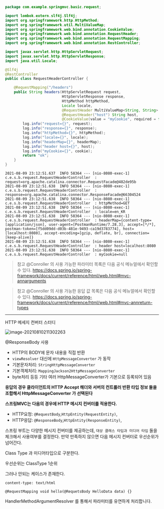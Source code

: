 ```java
package com.example.springmvc.basic.request;

import lombok.extern.slf4j.Slf4j;
import org.springframework.http.HttpMethod;
import org.springframework.util.MultiValueMap;
import org.springframework.web.bind.annotation.CookieValue;
import org.springframework.web.bind.annotation.RequestHeader;
import org.springframework.web.bind.annotation.RequestMapping;
import org.springframework.web.bind.annotation.RestController;

import javax.servlet.http.HttpServletRequest;
import javax.servlet.http.HttpServletResponse;
import java.util.Locale;

@Slf4j
@RestController
public class RequestHeaderController {

    @RequestMapping("/headers")
    public String headers(HttpServletRequest request,
                          HttpServletResponse response,
                          HttpMethod httpMethod,
                          Locale locale,
                          @RequestHeader MultiValueMap<String, String> headerMap,
                          @RequestHeader("host") String host,
                          @CookieValue(value = "myCookie", required = false) String cookie) {
        log.info("request={}", request);
        log.info("response={}", response);
        log.info("httpMethod={}", httpMethod);
        log.info("locale={}", locale);
        log.info("headerMap={}", headerMap);
        log.info("header host={}", host);
        log.info("myCookie={}", cookie);
        return "ok";
    }
}
```



```
2021-08-09 23:12:51.637  INFO 58364 --- [nio-8080-exec-1] c.e.s.b.request.RequestHeaderController  : request=org.apache.catalina.connector.RequestFacade@482de95b
2021-08-09 23:12:51.638  INFO 58364 --- [nio-8080-exec-1] c.e.s.b.request.RequestHeaderController  : response=org.apache.catalina.connector.ResponseFacade@66304524
2021-08-09 23:12:51.638  INFO 58364 --- [nio-8080-exec-1] c.e.s.b.request.RequestHeaderController  : httpMethod=GET
2021-08-09 23:12:51.638  INFO 58364 --- [nio-8080-exec-1] c.e.s.b.request.RequestHeaderController  : locale=en_KR
2021-08-09 23:12:51.638  INFO 58364 --- [nio-8080-exec-1] c.e.s.b.request.RequestHeaderController  : headerMap={content-type=[application/json], user-agent=[PostmanRuntime/7.28.3], accept=[*/*], postman-token=[f5dd09dd-d03b-481e-9493-ca19d3783774], host=[localhost:8080], accept-encoding=[gzip, deflate, br], connection=[keep-alive]}
2021-08-09 23:12:51.638  INFO 58364 --- [nio-8080-exec-1] c.e.s.b.request.RequestHeaderController  : header host=localhost:8080
2021-08-09 23:12:51.638  INFO 58364 --- [nio-8080-exec-1] c.e.s.b.request.RequestHeaderController  : myCookie=null
```

> 참고
> @Conroller 의 사용 가능한 파라미터 목록은 다음 공식 메뉴얼에서 확인할 수 있다.
> https://docs.spring.io/spring-framework/docs/current/reference/html/web.html#mvc-annarguments

> 참고
> @Conroller 의 사용 가능한 응답 값 목록은 다음 공식 메뉴얼에서 확인할 수 있다.
> https://docs.spring.io/spring-framework/docs/current/reference/html/web.html#mvc-annreturn-types

---

HTTP 메세지 컨버터 스터디



![image-20210810211302263](https://tva1.sinaimg.cn/large/008i3skNgy1gtbydv48jzj30my0csab0.jpg)

@ResponseBody 사용

-  HTTP의 BODY에 문자 내용을 직접 반환
-  `viewResolver` 대신에 `HttpMessageConverter` 가 동작
-  기본문자처리: `StringHttpMessageConverter`
-  기본객체처리: `MappingJackson2HttpMessageConverter`
-  byte처리 등등 기타 여러 HttpMessageConverter가 기본으로 등록되어 있음



**응답의 경우 클라이언트의 HTTP Accept 해더와 서버의 컨트롤러 반환 타입 정보 둘을 조합해서 HttpMessageConverter 가 선택된다**



**스프링MVC는 다음의 경우에 HTTP 메시지 컨버터를 적용한다.**

-  HTTP요청: `@RequestBody`,`HttpEntity(RequestEntity)`,
-  HTTP응답: `@ResponseBody`,`HttpEntity(ResponseEntity)`,
   

스프링 부트는 다양한 메시지 컨버터를 제공하는데, `대상 클래스 타입과 미디어 타입` 둘을 체크해서 사용여부를 결정한다. 만약 만족하지 않으면 다음 메시지 컨버터로 우선순위가 넘어간다.



Class Type 과 미디어타입으로 구분한다.

우선순위는 ClassType 1순위



그러나 안되는 케이스가 존재한다.

```
content-type: text/html

@RequestMapping void hello(@RequetsBody HelloData data) {}
```



HandlerMethodArgumentResolver 를 통해서 파라미터를 유연하게 처리합니다.
